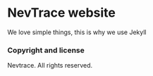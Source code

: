 # NevTrace website

We love simple things, this is why we use Jekyll

### Copyright and license

Nevtrace. All rights reserved.